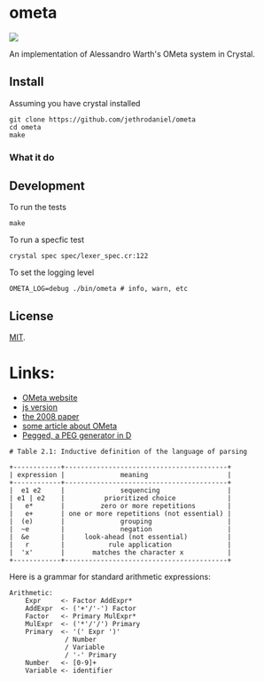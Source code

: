 # ometa

![](https://github.com/jethrodaniel/vodka/workflows/build/badge.svg)

An implementation of Alessandro Warth's OMeta system in Crystal.

## Install

Assuming you have crystal installed

```
git clone https://github.com/jethrodaniel/ometa
cd ometa
make
```

### What it do


## Development

To run the tests

```
make
```

To run a specfic test

```
crystal spec spec/lexer_spec.cr:122
```

To set the logging level

```
OMETA_LOG=debug ./bin/ometa # info, warn, etc
```

## License

[MIT](LICENSE).

# Links:

- [OMeta website](http://tinlizzie.org/ometa/)
- [js version](https://github.com/alexwarth/ometa-js)
- [the 2008 paper](http://www.vpri.org/pdf/tr2008003_experimenting.pdf)
- [some article about OMeta](http://www.moserware.com/2008/06/ometa-who-what-when-where-why.html)
- [Pegged, a PEG generator in D](https://github.com/PhilippeSigaud/Pegged/wiki/PEG-Basics)

```
# Table 2.1: Inductive definition of the language of parsing

+------------+-----------------------------------------+
| expression |              meaning                    |
+------------+-----------------------------------------+
|  e1 e2     |              sequencing                 |
| e1 | e2    |          prioritized choice             |
|   e*       |         zero or more repetitions        |
|   e+       | one or more repetitions (not essential) |
|  (e)       |              grouping                   |
|  ~e        |              negation                   |
|  &e        |     look-ahead (not essential)          |
|   r        |           rule application              |
|  'x'       |       matches the character x           |
+------------+-----------------------------------------+
```

Here is a grammar for standard arithmetic expressions:

```
Arithmetic:
    Expr     <- Factor AddExpr*
    AddExpr  <- ('+'/'-') Factor
    Factor   <- Primary MulExpr*
    MulExpr  <- ('*'/'/') Primary
    Primary  <- '(' Expr ')'
              / Number
              / Variable
              / '-' Primary
    Number   <- [0-9]+
    Variable <- identifier
```
